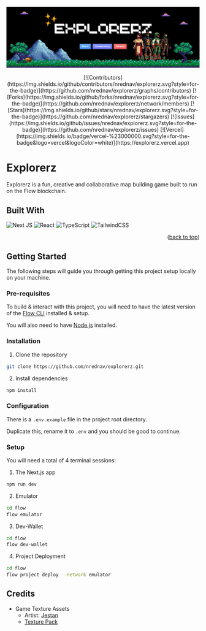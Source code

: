 ![banner](./public/images/banner.png)

<div align="center">
[![Contributors](https://img.shields.io/github/contributors/nrednav/explorerz.svg?style=for-the-badge)](https://github.com/nrednav/explorerz/graphs/contributors)
[![Forks](https://img.shields.io/github/forks/nrednav/explorerz.svg?style=for-the-badge)](https://github.com/nrednav/explorerz/network/members)
[![Stars](https://img.shields.io/github/stars/nrednav/explorerz.svg?style=for-the-badge)](https://github.com/nrednav/explorerz/stargazers)
[![Issues](https://img.shields.io/github/issues/nrednav/explorerz.svg?style=for-the-badge)](https://github.com/nrednav/explorerz/issues)
[![Vercel](https://img.shields.io/badge/vercel-%23000000.svg?style=for-the-badge&logo=vercel&logoColor=white)](https://explorerz.vercel.app)
</div>

# Explorerz

Explorerz is a fun, creative and collaborative map building game built to run on
the Flow blockchain.

## Built With

![Next JS](https://img.shields.io/badge/Next-black?style=for-the-badge&logo=next.js&logoColor=white)
![React](https://img.shields.io/badge/react-%2320232a.svg?style=for-the-badge&logo=react&logoColor=%2361DAFB)
![TypeScript](https://img.shields.io/badge/typescript-%23007ACC.svg?style=for-the-badge&logo=typescript&logoColor=white)
![TailwindCSS](https://img.shields.io/badge/tailwindcss-%2338B2AC.svg?style=for-the-badge&logo=tailwind-css&logoColor=white)

<p align="right">(<a href="#readme-top">back to top</a>)</p>

## Getting Started

The following steps will guide you through getting this project setup locally on your machine.

### Pre-requisites

To build & interact with this project, you will need to have the latest version
of the [Flow CLI](https://developers.flow.com/tools/flow-cli) installed & setup.

You will also need to have [Node.js](https://nodejs.org/en/download/) installed.

### Installation

1. Clone the repository

```bash
git clone https://github.com/nrednav/explorerz.git
```

2. Install dependencies

```bash
npm install
```

### Configuration

There is a `.env.example` file in the project root directory.

Duplicate this, rename it to `.env` and you should be good to continue.

### Setup

You will need a total of 4 terminal sessions:

1. The Next.js app

```bash
npm run dev
```

2. Emulator

```bash
cd flow
flow emulator
```

3. Dev-Wallet

```bash
cd flow
flow dev-wallet
```

4. Project Deployment

```bash
cd flow
flow project deploy --network emulator
```

## Credits

- Game Texture Assets
  - Artist: [Jestan](https://ko-fi.com/jestan)
  - [Texture Pack](https://opengameart.org/content/pixel-texture-pack)
